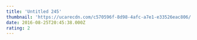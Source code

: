 ```yaml
---
title: 'Untitled 245'
thumbnail: 'https://ucarecdn.com/c570596f-8d98-4afc-a7e1-e33526eac806/'
date: 2016-08-25T20:45:38.000Z
rating: 2
---
```

